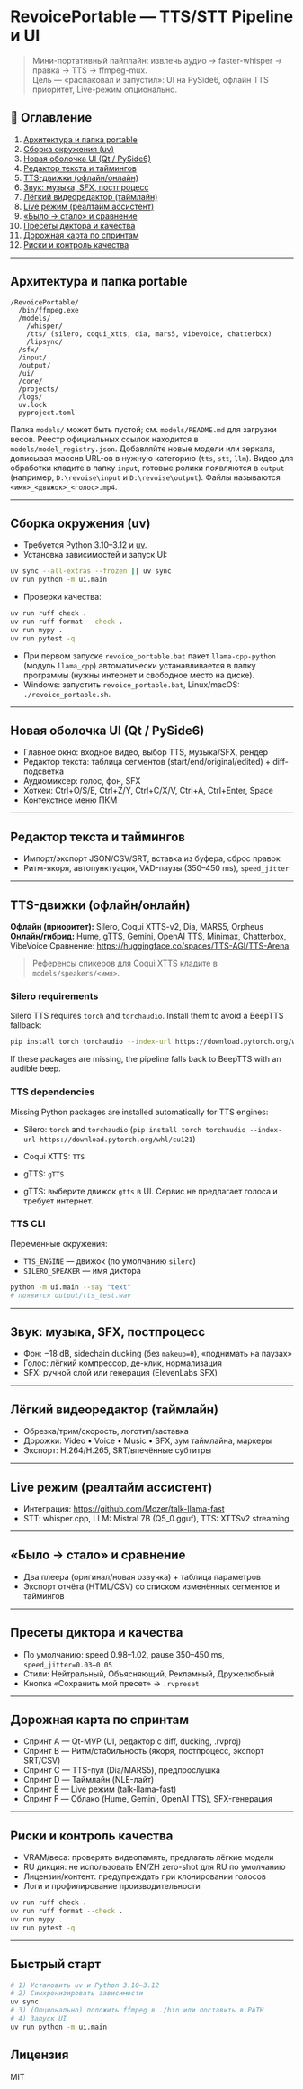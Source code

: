 # RevoicePortable — TTS/STT Pipeline и UI

> Мини-портативный пайплайн: извлечь аудио → faster-whisper → правка → TTS → ffmpeg-mux.  
> Цель — «распаковал и запустил»: UI на PySide6, офлайн TTS приоритет, Live-режим опционально.

## 📌 Оглавление
1. [Архитектура и папка portable](#архитектура-и-папка-portable)  
2. [Сборка окружения (uv)](#сборка-окружения-uv)  
3. [Новая оболочка UI (Qt / PySide6)](#новая-оболочка-ui-qt--pyside6)  
4. [Редактор текста и таймингов](#редактор-текста-и-таймингов)  
5. [TTS-движки (офлайн/онлайн)](#tts-движки-офлайнонлайн)  
6. [Звук: музыка, SFX, постпроцесс](#звук-музыка-sfx-постпроцесс)  
7. [Лёгкий видеоредактор (таймлайн)](#лёгкий-видеоредактор-таймлайн)  
8. [Live режим (реалтайм ассистент)](#live-режим-реалтайм-ассистент)  
9. [«Было → стало» и сравнение](#было--стало-и-сравнение)  
10. [Пресеты диктора и качества](#пресеты-диктора-и-качества)  
11. [Дорожная карта по спринтам](#дорожная-карта-по-спринтам)  
12. [Риски и контроль качества](#риски-и-контроль-качества)  

---

## Архитектура и папка portable
```
/RevoicePortable/
  /bin/ffmpeg.exe
  /models/
    /whisper/
    /tts/ (silero, coqui_xtts, dia, mars5, vibevoice, chatterbox)
    /lipsync/
  /sfx/
  /input/
  /output/
  /ui/
  /core/
  /projects/
  /logs/
  uv.lock
  pyproject.toml
```
 Папка `models/` может быть пустой; см. `models/README.md` для загрузки весов.
 Реестр официальных ссылок находится в `models/model_registry.json`.
 Добавляйте новые модели или зеркала, дописывая массив URL-ов в нужную категорию (`tts`, `stt`, `llm`).
Видео для обработки кладите в папку `input`, готовые ролики появляются в `output` (например, `D:\revoise\input` и `D:\revoise\output`). Файлы называются `<имя>_<движок>_<голос>.mp4`.

---

## Сборка окружения (uv)
- Требуется Python 3.10–3.12 и [uv](https://docs.astral.sh/uv/).
- Установка зависимостей и запуск UI:
```bash
uv sync --all-extras --frozen || uv sync
uv run python -m ui.main
```
- Проверки качества:
```bash
uv run ruff check .
uv run ruff format --check .
uv run mypy .
uv run pytest -q
```

 - При первом запуске `revoice_portable.bat` пакет `llama-cpp-python` (модуль `llama_cpp`) автоматически устанавливается в папку программы (нужны интернет и свободное место на диске).
- Windows: запустить `revoice_portable.bat`, Linux/macOS: `./revoice_portable.sh`.

---

## Новая оболочка UI (Qt / PySide6)
- Главное окно: входное видео, выбор TTS, музыка/SFX, рендер
- Редактор текста: таблица сегментов (start/end/original/edited) + diff-подсветка
- Аудиомиксер: голос, фон, SFX
- Хоткеи: Ctrl+O/S/E, Ctrl+Z/Y, Ctrl+C/X/V, Ctrl+A, Ctrl+Enter, Space
- Контекстное меню ПКМ

---

## Редактор текста и таймингов
- Импорт/экспорт JSON/CSV/SRT, вставка из буфера, сброс правок
- Ритм-якоря, автопунктуация, VAD-паузы (350–450 ms), `speed_jitter`

---

## TTS-движки (офлайн/онлайн)
**Офлайн (приоритет):** Silero, Coqui XTTS-v2, Dia, MARS5, Orpheus
**Онлайн/гибрид:** Hume, gTTS, Gemini, OpenAI TTS, Minimax, Chatterbox, VibeVoice
Сравнение: https://huggingface.co/spaces/TTS-AGI/TTS-Arena

> Референсы спикеров для Coqui XTTS кладите в `models/speakers/<имя>`.

### Silero requirements
Silero TTS requires `torch` and `torchaudio`. Install them to avoid a BeepTTS fallback:
```bash
pip install torch torchaudio --index-url https://download.pytorch.org/whl/cu121
```
If these packages are missing, the pipeline falls back to BeepTTS with an audible beep.

### TTS dependencies
Missing Python packages are installed automatically for TTS engines:

- Silero: `torch` and `torchaudio` (`pip install torch torchaudio --index-url https://download.pytorch.org/whl/cu121`)
- Coqui XTTS: `TTS`
- gTTS: `gTTS`


- gTTS: выберите движок `gtts` в UI. Сервис не предлагает голоса и требует интернет.

### TTS CLI
Переменные окружения:
- `TTS_ENGINE` — движок (по умолчанию `silero`)
- `SILERO_SPEAKER` — имя диктора

```bash
python -m ui.main --say "text"
# появится output/tts_test.wav
```

---

## Звук: музыка, SFX, постпроцесс
- Фон: −18 dB, sidechain ducking (без `makeup=0`), «поднимать на паузах»
- Голос: лёгкий компрессор, де-клик, нормализация
- SFX: ручной слой или генерация (ElevenLabs SFX)

---

## Лёгкий видеоредактор (таймлайн)
- Обрезка/трим/скорость, логотип/заставка
- Дорожки: Video • Voice • Music • SFX, зум таймлайна, маркеры
- Экспорт: H.264/H.265, SRT/впечённые субтитры

---

## Live режим (реалтайм ассистент)
- Интеграция: https://github.com/Mozer/talk-llama-fast
- STT: whisper.cpp, LLM: Mistral 7B (Q5_0.gguf), TTS: XTTSv2 streaming

---

## «Было → стало» и сравнение
- Два плеера (оригинал/новая озвучка) + таблица параметров
- Экспорт отчёта (HTML/CSV) со списком изменённых сегментов и таймингов

---

## Пресеты диктора и качества
- По умолчанию: speed 0.98–1.02, pause 350–450 ms, `speed_jitter=0.03–0.05`
- Стили: Нейтральный, Объясняющий, Рекламный, Дружелюбный
- Кнопка «Сохранить мой пресет» → `.rvpreset`

---

## Дорожная карта по спринтам
- Спринт A — Qt-MVP (UI, редактор с diff, ducking, .rvproj)
- Спринт B — Ритм/стабильность (якоря, постпроцесс, экспорт SRT/CSV)
- Спринт C — TTS-пул (Dia/MARS5), предпрослушка
- Спринт D — Таймлайн (NLE-лайт)
- Спринт E — Live режим (talk-llama-fast)
- Спринт F — Облако (Hume, Gemini, OpenAI TTS), SFX-генерация

---

## Риски и контроль качества
- VRAM/веса: проверять видеопамять, предлагать лёгкие модели
- RU дикция: не использовать EN/ZH zero-shot для RU по умолчанию
- Лицензии/контент: предупреждать при клонировании голосов
- Логи и профилирование производительности

```bash
uv run ruff check .
uv run ruff format --check .
uv run mypy .
uv run pytest -q
```

---

## Быстрый старт
```bash
# 1) Установить uv и Python 3.10–3.12
# 2) Синхронизировать зависимости
uv sync
# 3) (Опционально) положить ffmpeg в ./bin или поставить в PATH
# 4) Запуск UI
uv run python -m ui.main
```

## Лицензия
MIT
